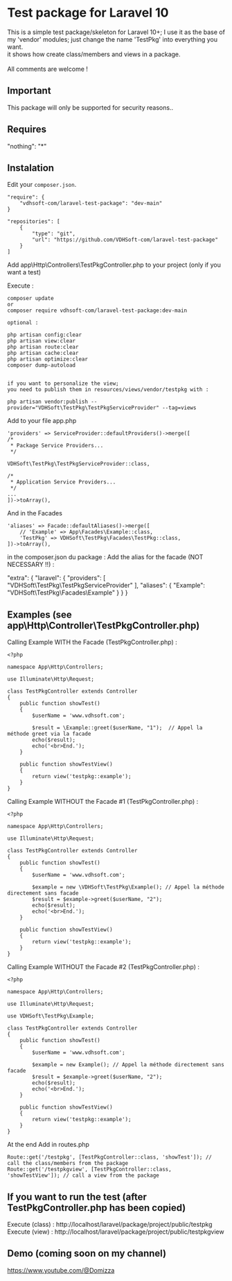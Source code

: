 # Test package for Laravel 10

This is a simple test package/skeleton for Laravel 10+; I use it as the base of my 'vendor' modules; just change the name 'TestPkg' into everything you want.
<br>it shows how create class/members and views in a package.
<br><br>All comments are welcome !

## Important
This package will only be supported for security reasons..

## Requires

"nothing": "*"

## Instalation

Edit your `composer.json`.

	"require": {
		"vdhsoft-com/laravel-test-package": "dev-main"
	}

    "repositories": [
        {
            "type": "git",
            "url": "https://github.com/VDHSoft-com/laravel-test-package"
        }
    ]

Add app\Http\Controllers\TestPkgController.php to your project (only if you want a test)

Execute :

	composer update
	or
	composer require vdhsoft-com/laravel-test-package:dev-main
	
	optional : 
	
	php artisan config:clear
	php artisan view:clear
	php artisan route:clear
	php artisan cache:clear
	php artisan optimize:clear
	composer dump-autoload

	
	if you want to personalize the view; 
	you need to publish them in resources/views/vendor/testpkg with :
	
	php artisan vendor:publish --provider="VDHSoft\TestPkg\TestPkgServiceProvider" --tag=views
	

Add to your file app.php

	'providers' => ServiceProvider::defaultProviders()->merge([
	/*
	 * Package Service Providers...
	 */

	VDHSoft\TestPkg\TestPkgServiceProvider::class,
	
	/*
	 * Application Service Providers...
	 */
	...
	])->toArray(),


And in the Facades

    'aliases' => Facade::defaultAliases()->merge([
        // 'Example' => App\Facades\Example::class,
        'TestPkg' => VDHSoft\TestPkg\Facades\TestPkg::class,
    ])->toArray(),

in the composer.json du package :
Add the alias for the facade (NOT NECESSARY !!) :


"extra": {
    "laravel": {
        "providers": [
            "VDHSoft\\TestPkg\\TestPkgServiceProvider"
        ],
        "aliases": {
            "Example": "VDHSoft\\TestPkg\\Facades\\Example"
        }
    }
}

## Examples (see app\Http\Controller\TestPkgController.php)
Calling Example WITH the Facade (TestPkgController.php) :

	<?php

	namespace App\Http\Controllers;

	use Illuminate\Http\Request;

	class TestPkgController extends Controller
	{
		public function showTest()
		{
			$userName = 'www.vdhsoft.com';

			$result = \Example::greet($userName, "1");  // Appel la méthode greet via la facade
			echo($result);
			echo('<br>End.');
		}

		public function showTestView()
		{
			return view('testpkg::example');
		}
	}

Calling Example WITHOUT the Facade #1 (TestPkgController.php) :

	<?php

	namespace App\Http\Controllers;

	use Illuminate\Http\Request;

	class TestPkgController extends Controller
	{
		public function showTest()
		{
			$userName = 'www.vdhsoft.com';

			$example = new \VDHSoft\TestPkg\Example(); // Appel la méthode directement sans facade
			$result = $example->greet($userName, "2");
			echo($result);
			echo('<br>End.');
		}

		public function showTestView()
		{
			return view('testpkg::example');
		}
	}

Calling Example WITHOUT the Facade #2 (TestPkgController.php) :

	<?php

	namespace App\Http\Controllers;

	use Illuminate\Http\Request;

	use VDHSoft\TestPkg\Example;

	class TestPkgController extends Controller
	{
		public function showTest()
		{
			$userName = 'www.vdhsoft.com';

			$example = new Example(); // Appel la méthode directement sans facade
			$result = $example->greet($userName, "2");
			echo($result);
			echo('<br>End.');
		}

		public function showTestView()
		{
			return view('testpkg::example');
		}
	}



At the end Add in routes.php
```
Route::get('/testpkg', [TestPkgController::class, 'showTest']); // call the class/members from the package
Route::get('/testpkgview', [TestPkgController::class, 'showTestView']); // call a view from the package
```

## If you want to run the test (after TestPkgController.php has been copied)
Execute (class) : http://localhost/laravel/package/project/public/testpkg
Execute (view) : http://localhost/laravel/package/project/public/testpkgview

## Demo (coming soon on my channel)
https://www.youtube.com/@Domizza
